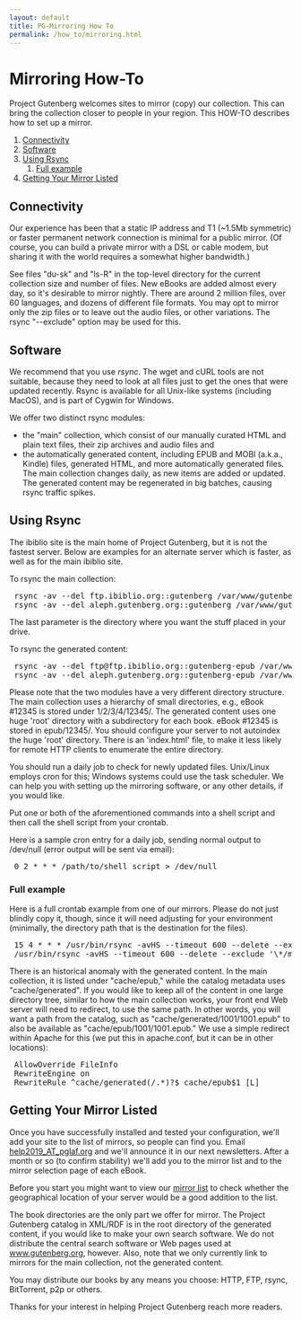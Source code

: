 ```yaml
---
layout: default
title: PG-Mirroring How To
permalink: /how_to/mirroring.html
---
```


# Mirroring How-To
<div class="box_shadow">Project Gutenberg welcomes sites to mirror (copy) our collection. This can bring the collection closer to people in your region. This HOW-TO describes how to set up a mirror.</div>

<div class="contents">
<ol>
<li><a href="#Connectivity">Connectivity</a></li>
<li><a href="#Software">Software</a></li>
<li><a href="#Using_Rsync">Using Rsync</a>
<ol class="inner_1"> 
<li><a href="#Full_example">Full example</a></li>
</ol>
</li>
<li><a href="#Getting_Your_Mirror_Listed">Getting Your Mirror Listed</a></li>
</ol>
</div>

## Connectivity
Our experience has been that a static IP address and T1 (~1.5Mb symmetric) or faster permanent network connection is minimal for a public mirror. (Of course, you can build a private mirror with a DSL or cable modem, but sharing it with the world requires a somewhat higher bandwidth.)

See files "du-sk" and "ls-R" in the top-level directory for the current collection size and number of files. New eBooks are added almost every day, so it's desirable to mirror nightly. There are around 2 million files, over 60 languages, and dozens of different file formats. You may opt to mirror only the zip files or to leave out the audio files, or other variations. The rsync "--exclude" option may be used for this. 

## Software
We recommend that you use *rsync*. The wget and cURL tools are not suitable, because they need to look at all files just to get the ones that were updated recently. Rsync is available for all Unix-like systems (including MacOS), and is part of Cygwin for Windows.

We offer two distinct rsync modules: 
- the "main" collection, which consist of our manually curated HTML and plain text files, their zip archives and audio files and
- the automatically generated content, including EPUB and MOBI (a.k.a., Kindle) files, generated HTML, and more automatically generated files.
The main collection changes daily, as new items are added or updated. The generated content may be regenerated in big batches, causing rsync traffic spikes. 

## Using Rsync
The ibiblio site is the main home of Project Gutenberg, but it is not the fastest server. Below are examples for an alternate server which is faster, as well as for the main ibiblio site.

To rsync the main collection: 
<pre>
 rsync -av --del ftp.ibiblio.org::gutenberg /var/www/gutenberg
 rsync -av --del aleph.gutenberg.org::gutenberg /var/www/gutenberg
</pre>

The last parameter is the directory where you want the stuff placed in your drive.

To rsync the generated content: 
<pre>
 rsync -av --del ftp@ftp.ibiblio.org::gutenberg-epub /var/www/gutenberg-generated
 rsync -av --del aleph.gutenberg.org::gutenberg-epub /var/www/gutenberg-generated
</pre>

Please note that the two modules have a very different directory structure. The main collection uses a hierarchy of small directories, e.g., eBook #12345 is stored under 1/2/3/4/12345/. The generated content uses one huge 'root' directory with a subdirectory for each book. eBook #12345 is stored in epub/12345/. You should configure your server to not autoindex the huge 'root' directory. There is an 'index.html' file, to make it less likely for remote HTTP clients to enumerate the entire directory.

You should run a daily job to check for newly updated files. Unix/Linux employs cron for this; Windows systems could use the task scheduler. We can help you with setting up the mirroring software, or any other details, if you would like.

Put one or both of the aforementioned commands into a shell script and then call the shell script from your crontab.

Here is a sample cron entry for a daily job, sending normal output to /dev/null (error output will be sent via email):

<pre>
 0 2 * * * /path/to/shell_script > /dev/null
</pre>

### Full example
Here is a full crontab example from one of our mirrors. Please do not just blindly copy it, though, since it will need adjusting for your environment (minimally, the directory path that is the destination for the files). 
<pre>
 15 4 * * * /usr/bin/rsync -avHS --timeout 600 --delete --exclude 'cache/' aleph.gutenberg.org::gutenberg /data/htdocs/gutenberg > /dev/null ;
 /usr/bin/rsync -avHS --timeout 600 --delete --exclude '\*/mbt-\*' aleph.gutenberg.org::gutenberg-epub /data/htdocs/gutenberg/cache/epub
</pre>

There is an historical anomaly with the generated content. In the main collection, it is listed under "cache/epub," while the catalog metadata uses "cache/generated". If you would like to keep all of the content in one large directory tree, similar to how the main collection works, your front end Web server will need to redirect, to use the same path. In other words, you will want a path from the catalog, such as "cache/generated/1001/1001.epub" to also be available as "cache/epub/1001/1001.epub." We use a simple redirect within Apache for this (we put this in apache.conf, but it can be in other locations):
<pre>
 AllowOverride FileInfo
 RewriteEngine on
 RewriteRule ^cache/generated(/.*)?$ cache/epub$1 [L]
</pre>

## Getting Your Mirror Listed
Once you have successfully installed and tested your configuration, we'll add your site to the list of mirrors, so people can find you. Email [help2019_AT_pglaf.org](mailto:help2019_AT_pglaf.org) and we'll announce it in our next newsletters. After a month or so (to confirm stability) we'll add you to the mirror list and to the mirror selection page of each eBook. 

Before you start you might want to view our [mirror list](//www.gutenberg.org/MIRRORS.ALL) to check whether the geographical location of your server would be a good addition to the list.

The book directories are the only part we offer for mirror. The Project Gutenberg catalog in XML/RDF is in the root directory of the generated content, if you would like to make your own search software. We do not distribute the central search software or Web pages used at www.gutenberg.org, however. Also, note that we only currently link to mirrors for the main collection, not the generated content.

You may distribute our books by any means you choose: HTTP, FTP, rsync, BitTorrent, p2p or others.

Thanks for your interest in helping Project Gutenberg reach more readers. 

